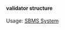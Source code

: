 #### validator structure

Usage: [SBMS System](https://www.processon.com/diagraming/5c70f5dee4b08a7683cc200e)